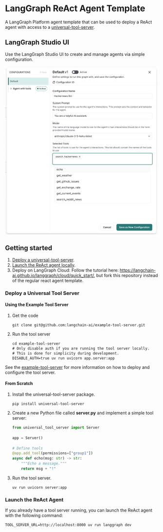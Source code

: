 # LangGraph ReAct Agent Template

A LangGraph Platform agent template that can be used to deploy a ReAct agent with access to a [universal-tool-server](https://github.com/langchain-ai/open-tool-server/).

## LangGraph Studio UI

Use the LangGraph Studio UI to create and manage agents via simple configuration.

![Configurable Agent](./static/studio_ui.png)

## Getting started

1. [Deploy a universal-tool-server](#deploy-a-universal-tool-server).
2. [Launch the ReAct agent locally](#launch-the-react-agent).
3. Deploy on LangGraph Cloud: Follow the tutorial here: https://langchain-ai.github.io/langgraph/cloud/quick_start/, but fork this repository instead of the regular react agent template.

### Deploy a Universal Tool Server

#### Using the Example Tool Server

1. Get the code

    ```shell
    git clone git@github.com:langchain-ai/example-tool-server.git 
    ```

2. Run the tool server

    ```shell
    cd example-tool-server
    # Only disable auth if you are running the tool server locally.
    # This is done for simplicity during development.
    DISABLE_AUTH=true uv run uvicorn app.server:app  
    ```
   
See the [example-tool-server](https://github.com/langchain-ai/example-tool-server) for more information on how to deploy and configure the tool server.


#### From Scratch

1. Install the universal-tool-server package.

    ```shell
    pip install universal-tool-server
    ```

2. Create a new Python file called **server.py** and implement a simple tool server:

    ```python
    from universal_tool_server import Server

    app = Server()

    # Define tools
    @app.add_tool(permissions=["group1"])
    async def echo(msg: str) -> str:
        """Echo a message."""
        return msg + "!"
    ```

3. Run the tool server.

    ```shell
    uv run uvicorn server:app
    ```

### Launch the ReAct Agent

If you already have a tool server running, you can launch the ReAct agent with the following command:

```shell
TOOL_SERVER_URL=http://localhost:8000 uv run langgraph dev
```

